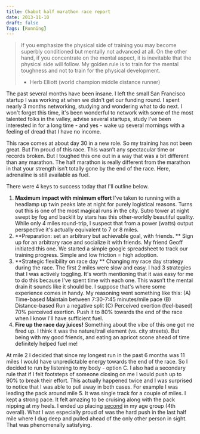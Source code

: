 ```yaml
---
title: Chabot half marathon race report
date: 2013-11-10
draft: false
Tags: [Running]
---
```

> If you emphasize the physical side of training you may become superbly conditioned but mentally not advanced at all. On the other hand, if you concentrate on the mental aspect, it is inevitable that the physical side will follow. My golden rule is to train for the mental toughness and not to train for the physical development. 
> - Herb Elliott (world champion middle distance runner)

The past several months have been insane. I left the small San Francisco startup I was working at when we didn't get our funding round. I spent nearly 3 months networking, studying and wondering what to do next. I won't forget this time, it's been wonderful to network with some of the most talented folks in the valley, advise several startups, study  I've been interested in for a long time - and yes - wake up several mornings with a feeling of dread that I have no income.  

This race comes at about day 30 in a new role. So my training has not been great. But I’m proud of this race. This wasn’t any spectacular time or records broken. But I toughed this one out in a way that was a bit different than any marathon. The half marathon is really different from the marathon in that your strength isn’t totally gone by the end of the race. Here, adrenaline is still available as fuel.

There were 4 keys to success today that I'll outline below. 
1. **Maximum impact with minimum effort**
	I've taken to running with a headlamp up twin peaks late at night for purely logistical reasons. Turns out this is one of the most magical runs in the city. Sutro tower at night swept by fog and backlit by stars has this other-worldly beautiful quality. While only 4 miles round-trip, I suspect that from a power (watts) output perspective it's actually equivalent to 7 or 8 miles.
2. **Preparation: set an arbitrary but achievable goal, with friends. **
	Sign up for an arbitrary race and socialize it with friends. My friend Geoff initiated this one. We started a simple google spreadsheet to track our training progress. Simple and low friction = high adoption.
3. **Strategic flexibility on race day **
	Changing my race day strategy during the race.
	The first 2 miles were slow and easy. I had 3 strategies that I was actively toggling. It's worth mentioning that it was easy for me to do this because I've spent time with each one. This wasn’t the mental drain it sounds like it should be. I suppose that's where some experience comes in handy. My reasoning went something like this:
	(A) Time-based
	Maintain between 7:30-7:45 minutes/mile pace
	(B) Distance-based
	Run a negative split
	(C) Perceived exertion (feel-based)
	70% perceived exertion. Push it to 80% towards the end of the race when I know I'll have sufficient fuel. 
4. **Fire up the race day juices!**
	Something about the vibe of this one got me fired up. I think it was the nature/trail element (vs. city streets). But being with my good friends, and eating an apricot scone ahead of time definitely helped fuel me!

At mile 2 I decided that since my longest run in the past 6 months was 11 miles I would have unpredictable energy towards the end of the race. So I decided to run by listening to my body - option C. I also had a secondary rule that if I felt footsteps of someone closing on me I would push up to 90% to break their effort. This actually happened twice and I was surprised to notice that I was able to pull away in both cases. For example I was leading the pack around mile 5. It was single track for a couple of miles. I kept a strong pace. It felt amazing to be cruising along with the pack nipping at my heels. 
I ended up placing [second][1] in my age group (4th overall). What I was especially proud of was the hard push in the last half mile where I dug deep and pulled ahead of the only other person in sight. That was phenomenally satisfying. 

[1]:	https://ultrasignup.com/results_event.aspx?did=24266#id686174